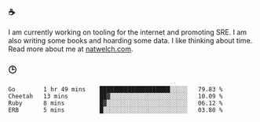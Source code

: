 ### ☕

I am currently working on tooling for the internet and promoting SRE. I am also writing some books and hoarding some data. I like thinking about time. Read more about me at [natwelch.com](https://natwelch.com).

### 🕒

<!--START_SECTION:waka-->
```text
Go        1 hr 49 mins    ████████████████████░░░░░   79.83 % 
Cheetah   13 mins         ██▓░░░░░░░░░░░░░░░░░░░░░░   10.09 % 
Ruby      8 mins          █▓░░░░░░░░░░░░░░░░░░░░░░░   06.12 % 
ERB       5 mins          █░░░░░░░░░░░░░░░░░░░░░░░░   03.80 % 
```
<!--END_SECTION:waka-->
